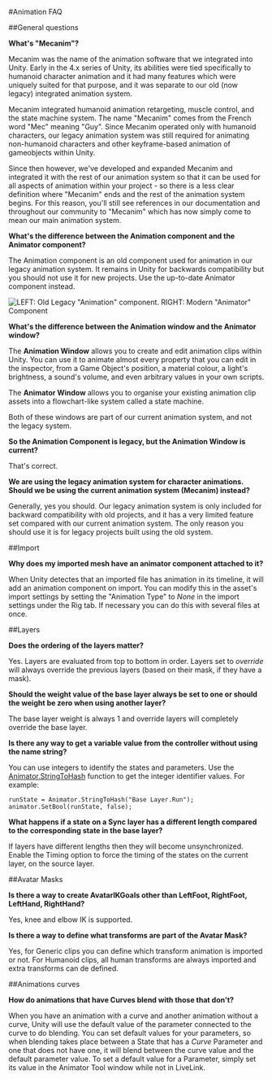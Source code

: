 #Animation FAQ


##General questions

**What's "Mecanim"?**

Mecanim was the name of the animation software that we integrated into Unity. Early in the 4.x series of Unity, its abilities were tied specifically to humanoid character animation and it had many features which were uniquely suited for that purpose, and it was separate to our old (now legacy) integrated animation system.

Mecanim integrated humanoid animation retargeting, muscle control, and the state machine system. The name "Mecanim" comes from the French word "Mec" meaning "Guy". Since Mecanim operated only with humanoid characters, our legacy animation system was still required for animating non-humanoid characters and other keyframe-based animation of gameobjects within Unity.

Since then however, we've developed and expanded Mecanim and integrated it with the rest of our animation system so that it can be used for all aspects of animation within your project - so there is a less clear definition where "Mecanim" ends and the rest of the animation system begins. For this reason, you'll still see references in our documentation and throughout our community to "Mecanim" which has now simply come to mean our main animation system.

**What's the difference between the Animation component and the Animator component?**

The Animation component is an old component used for animation in our legacy animation system. It remains in Unity for backwards compatibility but you should not use it for new projects. Use the up-to-date Animator component instead.

![LEFT: Old Legacy "Animation" component. RIGHT: Modern "Animator" Component](../uploads/Main/AnimationFAQAnimationVsAnimatorComponent.png)


**What's the difference between the Animation window and the Animator window?**

The **Animation Window** allows you to create and edit animation clips within Unity. You can use it to animate almost every property that you can edit in the inspector, from a Game Object's position, a material colour, a light's brightness, a sound's volume, and even arbitrary values in your own scripts.

The **Animator Window** allows you to organise your existing animation clip assets into a flowchart-like system called a state machine.

Both of these windows are part of our current animation system, and not the legacy system.

**So the Animation Component is legacy, but the Animation Window is current?**

That's correct.

**We are using the legacy animation system for character animations. Should we be using the current animation system (Mecanim) instead?**

Generally, yes you should. Our legacy animation system is only included for backward compatibility with old projects, and it has a very limited feature set compared with our current animation system. The only reason you should use it is for legacy projects built using the old system.

##Import

**Why does my imported mesh have an animator component attached to it?**
	
When Unity detectes that an imported file has animation in its timeline, it will add an animation component on import. You can modify this in the asset's import settings by setting the "Animation Type" to _None_ in the import settings under the Rig tab. If necessary you can do this with several files at once.


##Layers

**Does the ordering of the layers matter?**

Yes. Layers are evaluated from top to bottom in order. Layers set to _override_ will always override the previous layers (based on their mask, if they have a mask).

**Should the weight value of the base layer always be set to one or should the weight be zero when using another layer?**

The base layer weight is always 1 and override layers will completely override the base layer.
 


**Is there any way to get a variable value from the controller without using the name string?**

You can use integers to identify the states and parameters. Use the [Animator.StringToHash](ScriptRef:Animator.StringToHash.html) function to get the integer identifier values. For example:

````
runState = Animator.StringToHash("Base Layer.Run");
animator.SetBool(runState, false);

````

**What happens if a state on a Sync layer has a different length compared to the corresponding state in the base layer?**

If layers have different lengths then they will become unsynchronized. Enable the Timing option to force the timing of the states on the current layer, on the source layer.

##Avatar Masks


**Is there a way to create AvatarIKGoals other than LeftFoot, RightFoot, LeftHand, RightHand?**

Yes, knee and elbow IK is supported.

**Is there a way to define what transforms are part of the Avatar Mask?**

Yes, for Generic clips you can define which transform animation is imported or not. For Humanoid clips, all human transforms are always imported and extra transforms can de defined.

##Animations curves


**How do animations that have Curves blend with those that don't?**

When you have an animation with a curve and another animation without a curve, Unity will use the default value of the parameter connected to the curve to do blending. 
You can set default values for your parameters, so when blending takes place between a State that has a _Curve_ Parameter and one that does not have one, it will blend between the curve value and the default parameter value.
To set a default value for a Parameter, simply set its value in the Animator Tool window while not in LiveLink.
